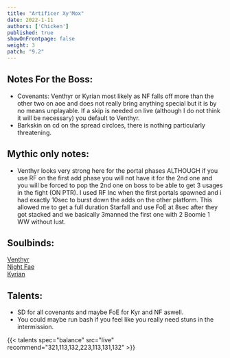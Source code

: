 ```yaml
---
title: "Artificer Xy'Mox"
date: 2022-1-11
authors: ['Chicken']
published: true
showOnFrontpage: false
weight: 3
patch: "9.2"
---
```



## Notes For the Boss:
- Covenants: Venthyr or Kyrian most likely as NF falls off more than the other two on aoe and does not really bring anything special but it is by no means unplayable. If a skip is needed on live (although I do not think it will be necessary) you default to Venthyr.
- Barkskin on cd on the spread circlces, there is nothing particularly threatening.


## Mythic only notes:
- Venthyr looks very strong here for the portal phases ALTHOUGH if you use RF on the first add phase you will not have it for the 2nd one and you will be forced to pop the 2nd one on boss to be able to get 3 usages in the fight (ON PTR). I used RF Inc when the first portals spawned and i had exactly 10sec to burst down the adds on the other platform. This allowed me to get a full duration Starfall and use FoE at 8sec after they got stacked and we basically 3manned the first one with 2 Boomie 1 WW without lust. 

## Soulbinds:
[Venthyr](https://ptr.wowhead.com/soulbind-calc/venthyr/theotar-the-mad-duke/druid/AwCWb74CBTUgCBU1yggSBTWHCCUy4ggjBTJJCBV2AAg1Mj8I)
<br>[Night Fae](https://ptr.wowhead.com/soulbind-calc/night-fae/niya/druid/AwCW5b4CBTXKCCU1IAgTBTXGCBUy5AglMuIIIhUySQgldgAI)
<br>[Kyrian](https://ptr.wowhead.com/soulbind-calc/kyrian/forgelite-prime-mikanikos/druid/AwaW5ZYBBTXKCBMFNYIIFTLkCCUy4ggiFTJJCDV2AAg)

## Talents:

- SD for all covenants and maybe FoE for Kyr and NF aswell.
- You could maybe run bash if you feel like you really need stuns in the intermission.

{{< talents spec="balance" src="live" recommend="321,113,132,223,113,131,132" >}}
